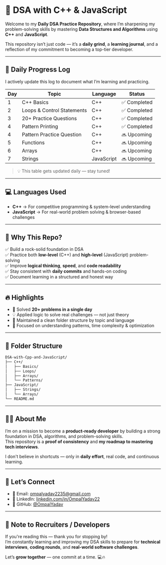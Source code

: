 # 🚀 DSA with C++ & JavaScript

Welcome to my **Daily DSA Practice Repository**, where I’m sharpening my problem-solving skills by mastering **Data Structures and Algorithms** using **C++** and **JavaScript**.

This repository isn’t just code — it’s a **daily grind**, a **learning journal**, and a reflection of my commitment to becoming a top-tier developer.

---

## 📅 Daily Progress Log

I actively update this log to document what I’m learning and practicing.

| Day | Topic                      | Language     | Status       |
|-----|----------------------------|--------------|--------------|
| 1   | C++ Basics                 | C++          | ✅ Completed |
| 2   | Loops & Control Statements | C++          | ✅ Completed |
| 3   | 20+ Practice Questions     | C++          | ✅ Completed |
| 4   | Pattern Printing           | C++          | ✅ Completed |
| 4   | Pattern Practice Question  | C++          | 🔜 Upcoming  |
| 5   | Functions                  | C++          | 🔜 Upcoming  |
| 6   | Arrays                     | C++          | 🔜 Upcoming  |
| 7   | Strings                    | JavaScript   | 🔜 Upcoming  |

> 💡 This table gets updated daily — stay tuned!

---

## 💻 Languages Used

- **C++** → For competitive programming & system-level understanding  
- **JavaScript** → For real-world problem solving & browser-based challenges

---

## 🌟 Why This Repo?

✅ Build a rock-solid foundation in DSA  
✅ Practice both **low-level** (C++) and **high-level** (JavaScript) problem-solving  
✅ Improve **logical thinking**, **speed**, and **code readability**  
✅ Stay consistent with **daily commits** and hands-on coding  
✅ Document learning in a structured and honest way

---

## 🔥 Highlights

- 🚀 Solved **20+ problems in a single day**
- 💡 Applied logic to solve real challenges — not just theory
- 📂 Maintained a clean folder structure by topic and language
- 🧠 Focused on understanding patterns, time complexity & optimization

---

## 📂 Folder Structure

```bash
DSA-with-Cpp-and-JavaScript/
├── C++/
│   ├── Basics/
│   ├── Loops/
│   ├── Arrays/
│   └── Patterns/
├── JavaScript/
│   ├── Strings/
│   └── Arrays/
└── README.md
```



---

## 🙋‍♂️ About Me

I’m on a mission to become a **product-ready developer** by building a strong foundation in DSA, algorithms, and problem-solving skills.  
This repository is a **proof of consistency** and **my roadmap to mastering tech interviews**.

I don't believe in shortcuts — only in **daily effort**, real code, and continuous learning.

---

## 🤝 Let’s Connect

- 📧 Email: [ompalyadav2235@gmail.com](mailto:ompalyadav2235@gmail.com)  
- 💼 LinkedIn: [linkedin.com/in/OmpalYadav22](https://linkedin.com/in/OmpalYadav22)  
- 🔗 GitHub: [@OmpalYadav](https://github.com/OmpalYadav)

---

## 🚨 Note to Recruiters / Developers

If you're reading this — thank you for stopping by!  
I’m constantly learning and improving my DSA skills to prepare for **technical interviews**, **coding rounds**, and **real-world software challenges**.

Let’s **grow together** — one commit at a time. 💻🔥
